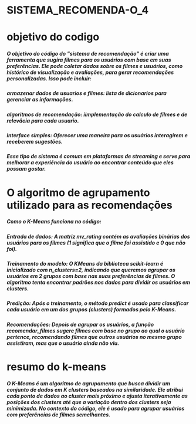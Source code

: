 # SISTEMA_RECOMENDA-O_4
# objetivo do codigo
#####  O objetivo do código do "sistema de recomendação" é criar uma ferramenta que sugira filmes para os usuários com base em suas preferências. Ele pode coletar dados sobre os filmes e usuários, como histórico de visualização e avaliações, para gerar recomendações personalizadas. Isso pode incluir:
##### armazenar dados de usuarios e filmes: lista de dicionarios para gerenciar as informações.
##### algoritmos de recomendação: iimplementação do calculo de filmes e de relevâcia para  cada usuario.
##### Interface simples: Oferecer uma maneira para os usuários interagirem e receberem sugestões.
##### Esse tipo de sistema é comum em plataformas de streaming e serve para melhorar a experiência do usuário ao encontrar conteúdo que eles possam gostar.
# O algoritmo de agrupamento utilizado para as recomendações
##### Como o K-Means funciona no código:
##### Entrada de dados: A matriz mv_rating contém as avaliações binárias dos usuários para os filmes (1 significa que o filme foi assistido e 0 que não foi).
##### Treinamento do modelo: O KMeans da biblioteca scikit-learn é inicializado com n_clusters=2, indicando que queremos agrupar os usuários em 2 grupos com base nas suas preferências de filmes. O algoritmo tenta encontrar padrões nos dados para dividir os usuários em clusters.
##### Predição: Após o treinamento, o método predict é usado para classificar cada usuário em um dos grupos (clusters) formados pelo K-Means.
##### Recomendações: Depois de agrupar os usuários, a função recomendar_filmes sugere filmes com base no grupo ao qual o usuário pertence, recomendando filmes que outros usuários no mesmo grupo assistiram, mas que o usuário ainda não viu.
# resumo do k-means
##### O K-Means é um algoritmo de agrupamento que busca dividir um conjunto de dados em K clusters baseados na similaridade. Ele atribui cada ponto de dados ao cluster mais próximo e ajusta iterativamente as posições dos clusters até que a variação dentro dos clusters seja minimizada. No contexto do código, ele é usado para agrupar usuários com preferências de filmes semelhantes.
 